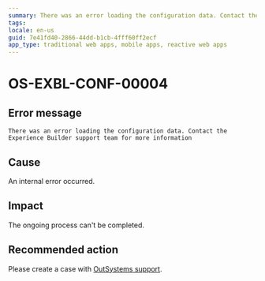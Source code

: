 ```yaml
---
summary: There was an error loading the configuration data. Contact the Experience Builder support team for more information.
tags:
locale: en-us
guid: 7e41fd40-2866-44dd-b1cb-4fff60ff2ecf
app_type: traditional web apps, mobile apps, reactive web apps
---
```


# OS-EXBL-CONF-00004

## Error message

`There was an error loading the configuration data. Contact the Experience Builder support team for more information`

## Cause

An internal error occurred.

## Impact

The ongoing process can't be completed.

## Recommended action

Please create a case with [OutSystems support](https://success.outsystems.com/Support).
